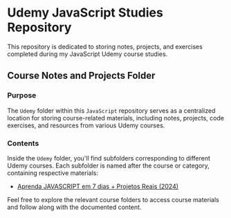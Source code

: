 # Udemy JavaScript Studies Repository

This repository is dedicated to storing notes, projects, and exercises completed during my JavaScript Udemy course studies.

## Course Notes and Projects Folder

### Purpose
The `Udemy` folder within this `JavaScript` repository serves as a centralized location for storing course-related materials, including notes, projects, code exercises, and resources from various Udemy courses.

### Contents
Inside the `Udemy` folder, you'll find subfolders corresponding to different Udemy courses. Each subfolder is named after the course or category, containing respective materials:

- [Aprenda JAVASCRIPT em 7 dias + Projetos Reais (2024)](https://github.com/kayckdelfino/public_knowledge_base/tree/main/JavaScript/Udemy/Aprenda%20JAVASCRIPT%20em%207%20dias%20+%20Projetos%20Reais%20(2024))

Feel free to explore the relevant course folders to access course materials and follow along with the documented content.